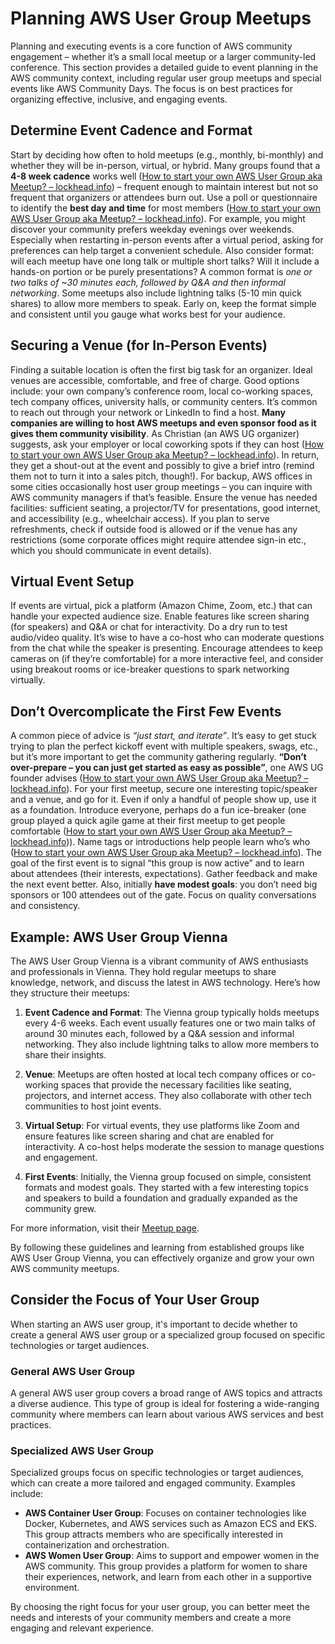 # Planning AWS User Group Meetups

Planning and executing events is a core function of AWS community engagement – whether it’s a small local meetup or a larger community-led conference. This section provides a detailed guide to event planning in the AWS community context, including regular user group meetups and special events like AWS Community Days. The focus is on best practices for organizing effective, inclusive, and engaging events.

## Determine Event Cadence and Format
Start by deciding how often to hold meetups (e.g., monthly, bi-monthly) and whether they will be in-person, virtual, or hybrid. Many groups found that a **4-8 week cadence** works well ([How to start your own AWS User Group aka Meetup? – lockhead.info](https://lockhead.info/index.php/2022/11/02/how-to-start-your-own-aws-user-group-aka-meetup/#:~:text=Most%20of%20the%20User%20Groups,person%E2%80%9D%20events)) – frequent enough to maintain interest but not so frequent that organizers or attendees burn out. Use a poll or questionnaire to identify the **best day and time** for most members ([How to start your own AWS User Group aka Meetup? – lockhead.info](https://lockhead.info/index.php/2022/11/02/how-to-start-your-own-aws-user-group-aka-meetup/#:~:text=Before%20inviting%20your%20User%20Group,topics%20for%20the%20first%20sessions)). For example, you might discover your community prefers weekday evenings over weekends. Especially when restarting in-person events after a virtual period, asking for preferences can help target a convenient schedule. Also consider format: will each meetup have one long talk or multiple short talks? Will it include a hands-on portion or be purely presentations? A common format is *one or two talks of ~30 minutes each, followed by Q&A and then informal networking*. Some meetups also include lightning talks (5-10 min quick shares) to allow more members to speak. Early on, keep the format simple and consistent until you gauge what works best for your audience.

## Securing a Venue (for In-Person Events)
Finding a suitable location is often the first big task for an organizer. Ideal venues are accessible, comfortable, and free of charge. Good options include: your own company’s conference room, local co-working spaces, tech company offices, university halls, or community centers. It’s common to reach out through your network or LinkedIn to find a host. **Many companies are willing to host AWS meetups and even sponsor food as it gives them community visibility**. As Christian (an AWS UG organizer) suggests, ask your employer or local coworking spots if they can host ([How to start your own AWS User Group aka Meetup? – lockhead.info](https://lockhead.info/index.php/2022/11/02/how-to-start-your-own-aws-user-group-aka-meetup/#:~:text=For%20your%20first%20event%2C%20the,a%20bunch%20of%20additional%20ideas)). In return, they get a shout-out at the event and possibly to give a brief intro (remind them not to turn it into a sales pitch, though!). For backup, AWS offices in some cities occasionally host user group meetings – you can inquire with AWS community managers if that’s feasible. Ensure the venue has needed facilities: sufficient seating, a projector/TV for presentations, good internet, and accessibility (e.g., wheelchair access). If you plan to serve refreshments, check if outside food is allowed or if the venue has any restrictions (some corporate offices might require attendee sign-in etc., which you should communicate in event details).

## Virtual Event Setup
If events are virtual, pick a platform (Amazon Chime, Zoom, etc.) that can handle your expected audience size. Enable features like screen sharing (for speakers) and Q&A or chat for interactivity. Do a dry run to test audio/video quality. It’s wise to have a co-host who can moderate questions from the chat while the speaker is presenting. Encourage attendees to keep cameras on (if they’re comfortable) for a more interactive feel, and consider using breakout rooms or ice-breaker questions to spark networking virtually.

## Don’t Overcomplicate the First Few Events
A common piece of advice is *“just start, and iterate”*. It’s easy to get stuck trying to plan the perfect kickoff event with multiple speakers, swags, etc., but it’s more important to get the community gathering regularly. **“Don’t over-prepare – you can just get started as easy as possible”**, one AWS UG founder advises ([How to start your own AWS User Group aka Meetup? – lockhead.info](https://lockhead.info/index.php/2022/11/02/how-to-start-your-own-aws-user-group-aka-meetup/#:~:text=Don%E2%80%99t%20over,fun%20for%20all%20of%20us)). For your first meetup, secure one interesting topic/speaker and a venue, and go for it. Even if only a handful of people show up, use it as a foundation. Introduce everyone, perhaps do a fun ice-breaker (one group played a quick agile game at their first meetup to get people comfortable ([How to start your own AWS User Group aka Meetup? – lockhead.info](https://lockhead.info/index.php/2022/11/02/how-to-start-your-own-aws-user-group-aka-meetup/#:~:text=Don%E2%80%99t%20over,fun%20for%20all%20of%20us))). Name tags or introductions help people learn who’s who ([How to start your own AWS User Group aka Meetup? – lockhead.info](https://lockhead.info/index.php/2022/11/02/how-to-start-your-own-aws-user-group-aka-meetup/#:~:text=%E2%80%93%20think%20about%20a%20%E2%80%9Ccool%E2%80%9D,fun%20for%20all%20of%20us)). The goal of the first event is to signal “this group is now active” and to learn about attendees (their interests, expectations). Gather feedback and make the next event better. Also, initially **have modest goals**: you don’t need big sponsors or 100 attendees out of the gate. Focus on quality conversations and consistency.

## Example: AWS User Group Vienna
The AWS User Group Vienna is a vibrant community of AWS enthusiasts and professionals in Vienna. They hold regular meetups to share knowledge, network, and discuss the latest in AWS technology. Here’s how they structure their meetups:

1. **Event Cadence and Format**: The Vienna group typically holds meetups every 4-6 weeks. Each event usually features one or two main talks of around 30 minutes each, followed by a Q&A session and informal networking. They also include lightning talks to allow more members to share their insights.

2. **Venue**: Meetups are often hosted at local tech company offices or co-working spaces that provide the necessary facilities like seating, projectors, and internet access. They also collaborate with other tech communities to host joint events.

3. **Virtual Setup**: For virtual events, they use platforms like Zoom and ensure features like screen sharing and chat are enabled for interactivity. A co-host helps moderate the session to manage questions and engagement.

4. **First Events**: Initially, the Vienna group focused on simple, consistent formats and modest goals. They started with a few interesting topics and speakers to build a foundation and gradually expanded as the community grew.

For more information, visit their [Meetup page](https://www.meetup.com/amazon-web-services-aws-vienna/).

By following these guidelines and learning from established groups like AWS User Group Vienna, you can effectively organize and grow your own AWS community meetups.

## Consider the Focus of Your User Group
When starting an AWS user group, it's important to decide whether to create a general AWS user group or a specialized group focused on specific technologies or target audiences. 

### General AWS User Group
A general AWS user group covers a broad range of AWS topics and attracts a diverse audience. This type of group is ideal for fostering a wide-ranging community where members can learn about various AWS services and best practices.

### Specialized AWS User Group
Specialized groups focus on specific technologies or target audiences, which can create a more tailored and engaged community. Examples include:

- **AWS Container User Group**: Focuses on container technologies like Docker, Kubernetes, and AWS services such as Amazon ECS and EKS. This group attracts members who are specifically interested in containerization and orchestration.
- **AWS Women User Group**: Aims to support and empower women in the AWS community. This group provides a platform for women to share their experiences, network, and learn from each other in a supportive environment.

By choosing the right focus for your user group, you can better meet the needs and interests of your community members and create a more engaging and relevant experience.